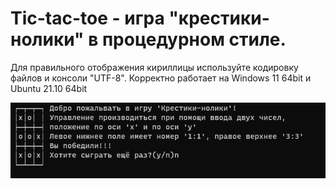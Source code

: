 # Tic-tac-toe - игра "крестики-нолики" в процедурном стиле.

Для правильного отображения кириллицы используйте кодировку файлов и консоли "UTF-8".
Корректно работает на Windows 11 64bit и Ubuntu 21.10 64bit

![Иллюстрация к проекту](https://github.com/Ruddytip/Tic-tac-toe/blob/master/image/image.bmp)
